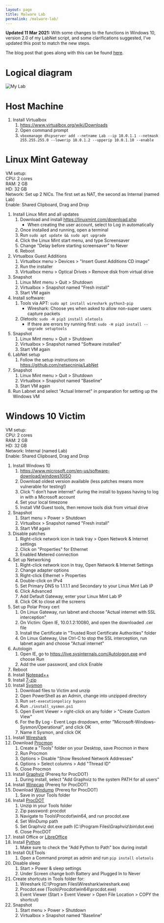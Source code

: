 ```yaml
---
layout: page
title: Malware Lab
permalink: /malware-lab/
---
```


**Updated 11 Mar 2021:** With some changes to the functions in Windows 10, version 2.0 of my LabNet script, and some clarifications suggested, I've updated this post to match the new steps.

The blog post that goes along with this can be found [here](/how-to/2019/08/20/building-a-malware-analysis-lab).

# Logical diagram
![My Lab](/assets/malware-lab.png)

# Host Machine
1. Install Virtualbox
    1. <https://www.virtualbox.org/wiki/Downloads>
    2. Open command prompt
    3. ```vboxmanage dhcpserver add --netname Lab --ip 10.0.1.1 --netmask 255.255.255.0 --lowerip 10.0.1.2 --upperip 10.0.1.10 --enable```

# Linux Mint Gateway
VM setup:  
CPU: 2 cores  
RAM: 2 GB  
HD: 32 GB  
Network: Set up 2 NICs. The first set as NAT, the second as Internal (named Lab)  
Enable: Shared Clipboard, Drag and Drop


1. Install Linux Mint and all updates
    1. Download and install <https://linuxmint.com/download.php>
        * When creating the user account, select to Log in automatically
    2. Once installed and running, open a terminal
    3. Run ```sudo apt update && sudo apt upgrade```
    4. Click the Linux Mint start menu, and type Screensaver
    5. Change "Delay before starting screensaver" to Never
    6. Reboot
2. Virtualbox Guest Additions
    1. Virtualbox menu > Devices > "Insert Guest Additions CD image"
    2. Run the installer
    3. Virtualbox menu > Optical Drives > Remove disk from virtual drive
3. Snapshot
    1. Linux Mint menu > Quit > Shutdown
    2. Virtualbox > Snapshot named "Fresh install"
    3. Start VM again
4. Install software:
    1. Tools via APT: ```sudo apt install wireshark python3-pip```
        * Wireshark: Choose yes when asked to allow non-super users capture packets
    2. Oletools: ```sudo -H pip3 install oletools```
        * If there are errors try running first: ```sudo -H pip3 install --upgrade setuptools```
5. Snapshot
    1. Linux Mint menu > Quit > Shutdown
    2. Virtualbox > Snapshot named "Software installed"
    3. Start VM again
6. LabNet setup
    1. Follow the setup instructions on <https://github.com/netsecninja/LabNet>
7. Snapshot
    1. Linux Mint menu > Quit > Shutdown
    2. Virtualbox > Snapshot named "Baseline"
    3. Start VM again
8. Run Labnet and select "Actual Internet" in preparation for setting up the Windows VM


# Windows 10 Victim
VM setup:  
CPU: 2 cores  
RAM: 2 GB  
HD: 32 GB  
Network: Internal (named Lab)  
Enable: Shared Clipboard, Drag and Drop

1. Install Windows 10
    1. <https://www.microsoft.com/en-us/software-download/windows10ISO>
    2. Download oldest version available (less patches means more vulnerable for testing!)
    3. Click "I don’t have internet" during the install to bypass having to log in with a Microsoft account
    4. Set your local timezone
    5. Install VM Guest tools, then remove tools disk from virtual drive
2. Snapshot
    1. Start menu > Power > Shutdown
    2. Virtualbox > Snapshot named "Fresh install"
    3. Start VM again 
3. Disable patches
    1. Right-click network icon in task tray > Open Network & Internet settings
    2. Click on "Properties" for Ethernet
    3. Enabled Metered connection
4. Set up Networking
    1. Right-click network icon in tray, Open Network & Internet Settings
    2. Change adapter options
    3. Right-click Ethernet > Properties
    4. Double-click on IPv4
    5. Set Primary DNS to 1.1.1.1 and Secondary to your Linux Mint Lab IP
    6. Click Advanced
    7. Add Default Gateway, enter your Linux Mint Lab IP
    8. Click OK to close all the screens
5. Set up Polar Proxy cert
    1. On Linux Gateway, run labnet and choose "Actual internet with SSL interception"
    2. On Victim: Open IE, 10.0.1.2:10080, and open the downloaded .cer file
    3. Install the Certificate in "Trusted Root Certificate Authorities" folder
    4. On Linux Gateway, Use Ctrl-C to stop the SSL interception, run labnet again and choose "Actual internet"
6. Autologin
    1. Open IE, go to <https://live.sysinternals.com/Autologon.exe> and choose Run
    2. Add the user password, and click Enable
7. Reboot
8. Install [Notepad++](https://notepad-plus-plus.org/download/)
9. Install [7-zip](https://www.7-zip.org/download.html)
10. Install [Sysmon](https://github.com/netsecninja/SysmonInstaller/archive/master.zip)
    1. Download files to Victim and unzip
    2. Open PowerShell as an Admin, change into unzipped directory
    3. Run ```set-executionpolicy bypass```
    4. Run ```./install_sysmon.ps1```
    5. Open Event Viewer > right-click on any folder > "Create Custom View"
    6. For the By Log - Event Logs dropdown, enter "Microsoft-Windows-Sysmon/Operational", and click OK
    7. Name it Sysmon, and click OK
11. Install [Wireshark](https://www.wireshark.org/#download)
12. Download [Procmon](https://live.sysinternals.com/Procmon.exe)
    1. Create a "Tools" folder on your Desktop, save Procmon in there
    2. Run Procmon
    3. Options > Disable "Show Resolved Network Addresses"
    4. Options > Select columns > Add "Thread ID"
    5. Close Procmon
13. Install [Graphviz](http://www.graphviz.org/download/) (Prereq for ProcDOT)
    1. During install, select "Add Graphviz to the system PATH for all users"
14. Install [Winpcap](https://www.winpcap.org/install/default.htm) (Prereq for ProcDOT)
15. Download [Windump](https://www.winpcap.org/windump/install/default.htm) (Prereq for ProcDOT)
    1. Save in your Tools folder
16. Install [ProcDOT](http://procdot.com/downloadprocdotbinaries.htm)
    1. Unzip in your Tools folder
    2. Zip password: procdot
    3. Navigate to Tools\Procdot\win64, and run procdot.exe
    4. Set WinDump path
    5. Set Graphviz dot.exe path (C:\Program Files\Graphviz\bin\dot.exe)
    6. Close ProcDOT
17. Install Office or [LibreOffice](https://www.libreoffice.org/download/download/)
18. Install [Python](https://www.python.org/downloads/windows/)
    1. Make sure to check the "Add Python to Path" box during install
19. Install OLETools
    1. Open a Command prompt as admin and run ```pip install oletools```
20. Disable sleep
    1. Start > Power & sleep settings
    2. Under Screen change both Battery and Plugged In to Never
21. Create shortcuts in Tools folder for:
    1. Wireshark (C:\Program Files\Wireshark\wireshark.exe)
    2. Procdot.exe (Tools\Procdot\win64\procdot.exe)
    3. Event Viewer (Start > Event Viewer > Open File Location > COPY the shortcut)
22. Snapshot
    1. Start menu > Power > Shutdown
    2. Virtualbox > Snapshot named "Baseline"

